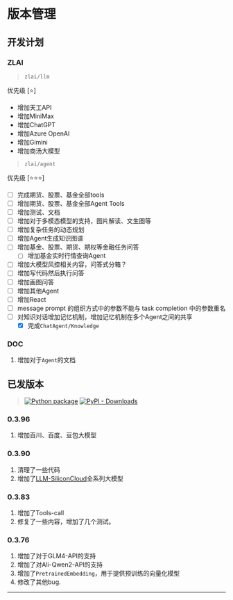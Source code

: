 # 版本管理

## 开发计划

### ZLAI

> `zlai/llm`

优先级 [⭐]

- 增加天工API
- 增加MiniMax
- 增加ChatGPT
- 增加Azure OpenAI
- 增加Gimini
- 增加商汤大模型

> `zlai/agent`

优先级 [⭐⭐⭐]

- [ ] 完成期货、股票、基金全部tools
- [ ] 增加期货、股票、基金全部Agent Tools
- [ ] 增加测试、文档
- [ ] 增加对于多模态模型的支持，图片解读、文生图等
- [ ] 增加复杂任务的动态规划
- [ ] 增加Agent生成知识图谱
- [ ] 增加基金、股票、期货、期权等金融任务问答
  - [ ] 增加基金实时行情查询Agent
- [ ] 增加大模型风控相关内容，问答式分箱？
- [ ] 增加写代码然后执行问答
- [ ] 增加画图问答
- [ ] 增加其他Agent
- [ ] 增加React
- [ ] message prompt 的组织方式中的参数不能与 task completion 中的参数重名
- [ ] 对知识对话增加记忆机制，增加记忆机制在多个Agent之间的共享
  - [X] 完成`ChatAgent/Knowledge`

### DOC

1. 增加对于`Agent`的文档

## 已发版本

> [![Python package](https://img.shields.io/pypi/v/zlai)](https://pypi.org/project/zlai/)
[![PyPI - Downloads](https://img.shields.io/pypi/dm/zlai)](https://pypi.org/project/zlai/)

### 0.3.96

1. 增加百川、百度、豆包大模型

### 0.3.90

1. 清理了一些代码
2. 增加了[LLM-SiliconCloud](https://cloud.siliconflow.cn/)全系列大模型

### 0.3.83

1. 增加了Tools-call
2. 修复了一些内容，增加了几个测试。

### 0.3.76

1. 增加了对于GLM4-API的支持
2. 增加了对Ali-Qwen2-API的支持
3. 增加了`PretrainedEmbedding`，用于提供预训练的向量化模型
4. 修改了其他bug.

------
